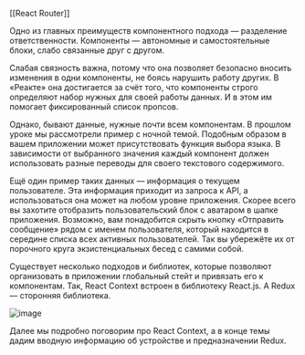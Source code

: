 [[React Router]]

Одно из главных преимуществ компонентного подхода — разделение ответственности. Компоненты — автономные и самостоятельные блоки, слабо связанные друг с другом.

Слабая связность важна, потому что она позволяет безопасно вносить изменения в одни компоненты, не боясь нарушить работу других. В «Реакте» она достигается за счёт того, что компоненты строго определяют набор нужных для своей работы данных. И в этом им помогает фиксированный список пропсов.

Однако, бывают данные, нужные почти всем компонентам. В прошлом уроке мы рассмотрели пример с ночной темой. Подобным образом в вашем приложении может присутствовать функция выбора языка. В зависимости от выбранного значения каждый компонент должен использовать разные переводы для своего текстового содержимого.

Ещё один пример таких данных — информация о текущем пользователе. Эта информация приходит из запроса к API, а использоваться она может на любом уровне приложения. Скорее всего вы захотите отобразить пользовательский блок с аватаром в шапке приложения. Возможно, вам понадобится скрыть кнопку «Отправить сообщение» рядом с именем пользователя, который находится в середине списка всех активных пользователей. Так вы убережёте их от порочного круга экзистенциальных бесед с самими собой.

Существует несколько подходов и библиотек, которые позволяют организовать в приложении глобальный стейт и привязать его к компонентам. Так, React Context встроен в библиотеку React.js. А Redux — сторонняя библиотека.

![image](https://pictures.s3.yandex.net/resources/Icon_1595669518.png)

Далее мы подробно поговорим про React Context, а в конце темы дадим вводную информацию об устройстве и предназначении Redux.